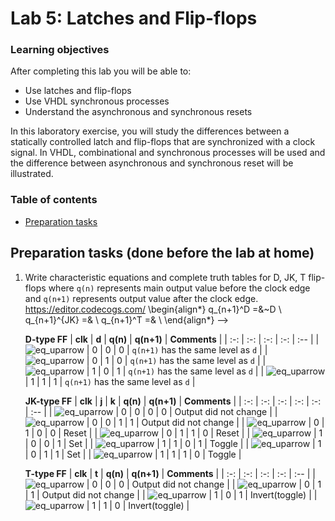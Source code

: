 # Lab 5: Latches and Flip-flops

<!--
![Logo](../../logolink_eng.jpg)
<p align="center">
  The Study of Modern and Developing Engineering BUT<br>
  CZ.02.2.69/0.0/0.0/18_056/0013325
</p>
-->

### Learning objectives

After completing this lab you will be able to:

* Use latches and flip-flops
* Use VHDL synchronous processes
* Understand the asynchronous and synchronous resets

In this laboratory exercise, you will study the differences between a statically controlled latch and flip-flops that are synchronized with a clock signal. In VHDL, combinational and synchronous processes will be used and the difference between asynchronous and synchronous reset will be illustrated.

### Table of contents

* [Preparation tasks](#preparation)

<a name="preparation"></a>

## Preparation tasks (done before the lab at home)

1. Write characteristic equations and complete truth tables for D, JK, T flip-flops where `q(n)` represents main output value before the clock edge and `q(n+1)` represents output value after the clock edge.
   https://editor.codecogs.com/
   \begin{align*}
       q_{n+1}^D =&~D \\
       q_{n+1}^{JK} =& \\
       q_{n+1}^T =& \\
   \end{align*}
   -->

   **D-type FF**
   | **clk** | **d** | **q(n)** | **q(n+1)** | **Comments** |
   | :-: | :-: | :-: | :-: | :-- |
   | ![eq_uparrow](https://user-images.githubusercontent.com/99388268/157633413-06af8354-1297-49af-8c8d-4fc41120f777.png) | 0 | 0 | 0 | `q(n+1)` has the same level as `d` |
   | ![eq_uparrow](https://user-images.githubusercontent.com/99388268/157633413-06af8354-1297-49af-8c8d-4fc41120f777.png) | 0 | 1 | 0 | `q(n+1)` has the same level as `d` |
   | ![eq_uparrow](https://user-images.githubusercontent.com/99388268/157633413-06af8354-1297-49af-8c8d-4fc41120f777.png) | 1 | 0 | 1 | `q(n+1)` has the same level as `d` |
   | ![eq_uparrow](https://user-images.githubusercontent.com/99388268/157633413-06af8354-1297-49af-8c8d-4fc41120f777.png) | 1 | 1 | 1 | `q(n+1)` has the same level as `d` |

   **JK-type FF**
   | **clk** | **j** | **k** | **q(n)** | **q(n+1)** | **Comments** |
   | :-: | :-: | :-: | :-: | :-: | :-- |
   | ![eq_uparrow](https://user-images.githubusercontent.com/99388268/157633413-06af8354-1297-49af-8c8d-4fc41120f777.png) | 0 | 0 | 0 | 0 | Output did not change |
   | ![eq_uparrow](https://user-images.githubusercontent.com/99388268/157633413-06af8354-1297-49af-8c8d-4fc41120f777.png) | 0 | 0 | 1 | 1 | Output did not change |
   | ![eq_uparrow](https://user-images.githubusercontent.com/99388268/157633413-06af8354-1297-49af-8c8d-4fc41120f777.png) | 0 | 1 | 0 | 0 | Reset |
   | ![eq_uparrow](https://user-images.githubusercontent.com/99388268/157633413-06af8354-1297-49af-8c8d-4fc41120f777.png) | 0 | 1 | 1 | 0 | Reset |
   | ![eq_uparrow](https://user-images.githubusercontent.com/99388268/157633413-06af8354-1297-49af-8c8d-4fc41120f777.png) | 1 | 0 | 0 | 1 | Set |
   | ![eq_uparrow](https://user-images.githubusercontent.com/99388268/157633413-06af8354-1297-49af-8c8d-4fc41120f777.png) | 1 | 1 | 0 | 1 | Toggle |
   | ![eq_uparrow](https://user-images.githubusercontent.com/99388268/157633413-06af8354-1297-49af-8c8d-4fc41120f777.png) | 1 | 0 | 1 | 1 | Set |
   | ![eq_uparrow](https://user-images.githubusercontent.com/99388268/157633413-06af8354-1297-49af-8c8d-4fc41120f777.png) | 1 | 1 | 1 | 0 | Toggle |

   **T-type FF**
   | **clk** | **t** | **q(n)** | **q(n+1)** | **Comments** |
   | :-: | :-: | :-: | :-: | :-- |
   | ![eq_uparrow](https://user-images.githubusercontent.com/99388268/157633413-06af8354-1297-49af-8c8d-4fc41120f777.png) | 0 | 0 | 0 | Output did not change |
   | ![eq_uparrow](https://user-images.githubusercontent.com/99388268/157633413-06af8354-1297-49af-8c8d-4fc41120f777.png) | 0 | 1 | 1 | Output did not change |
   | ![eq_uparrow](https://user-images.githubusercontent.com/99388268/157633413-06af8354-1297-49af-8c8d-4fc41120f777.png) | 1 | 0 | 1 | Invert(toggle) |
   | ![eq_uparrow](https://user-images.githubusercontent.com/99388268/157633413-06af8354-1297-49af-8c8d-4fc41120f777.png) | 1 | 1 | 0 | Invert(toggle) |

<a name="part1"></a>
